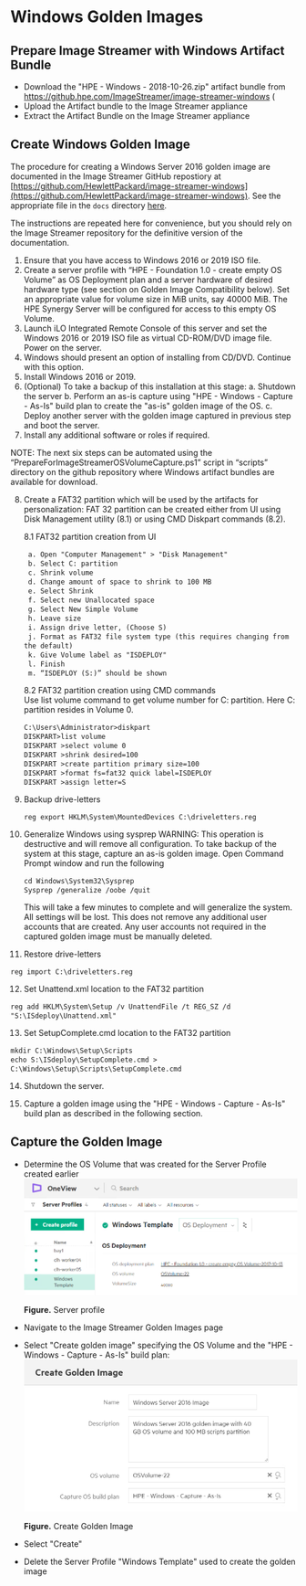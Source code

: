 # Windows Golden Images

## Prepare Image Streamer with Windows Artifact Bundle

- Download the "HPE - Windows - 2018-10-26.zip" artifact bundle from https://github.hpe.com/ImageStreamer/image-streamer-windows (
- Upload the Artifact bundle to the Image Streamer appliance
- Extract the Artifact Bundle on the Image Streamer appliance


## Create Windows Golden Image

The procedure for creating a Windows Server 2016 golden image are documented in the Image Streamer GitHub repostiory at [https://github.com/HewlettPackard/image-streamer-windows](https://github.com/HewlettPackard/image-streamer-windows). See the appropriate file in the `docs` directory [here](https://github.com/HewlettPackard/image-streamer-windows/raw/v4.2/docs/HPE%20Synergy%20Image%20Streamer%20Microsoft%20Windows%20Artifact%20Bundle%20Documentation%20.pdf).

The instructions are repeated here for convenience, but you should rely on the Image Streamer repository for the definitive version of the documentation.

1. Ensure that you have access to Windows 2016 or 2019 ISO file.
2. Create a server profile with “HPE - Foundation 1.0 - create empty OS Volume” as OS Deployment plan
and a server hardware of desired hardware type (see section on Golden Image Compatibility below). Set
an appropriate value for volume size in MiB units, say 40000 MiB. The HPE Synergy Server will be
configured for access to this empty OS Volume.
3. Launch iLO Integrated Remote Console of this server and set the Windows 2016 or 2019 ISO file as
virtual CD-ROM/DVD image file. Power on the server.
4. Windows should present an option of installing from CD/DVD. Continue with this option.
5. Install Windows 2016 or 2019.
6. (Optional) To take a backup of this installation at this stage:
    a. Shutdown the server
    b. Perform an as-is capture using "HPE - Windows - Capture - As-Is" build plan to create the "as-is"
golden image of the OS.
    c. Deploy another server with the golden image captured in previous step and boot the server.
7. Install any additional software or roles if required.

NOTE: The next six steps can be automated using the “PrepareForImageStreamerOSVolumeCapture.ps1” script in “scripts” directory on the github repository where Windows artifact bundles are available for download.

8. Create a FAT32 partition which will be used by the artifacts for personalization:
    FAT 32 partition can be created either from UI using Disk Management utility (8.1) or using CMD Diskpart commands (8.2).

    8.1 FAT32 partition creation from UI

        a. Open "Computer Management" > "Disk Management"
        b. Select C: partition
        c. Shrink volume
        d. Change amount of space to shrink to 100 MB
        e. Select Shrink
        f. Select new Unallocated space
        g. Select New Simple Volume
        h. Leave size
        i. Assign drive letter, (Choose S)
        j. Format as FAT32 file system type (this requires changing from the default)
        k. Give Volume label as "ISDEPLOY"
        l. Finish
        m. “ISDEPLOY (S:)” should be shown
    
    8.2 FAT32 partition creation using CMD commands  
        Use list volume command to get volume number for C: partition. Here C: partition resides in Volume 0.

    ```
    C:\Users\Administrator>diskpart 
    DISKPART>list volume 
    DISKPART >select volume 0 
    DISKPART >shrink desired=100 
    DISKPART >create partition primary size=100 
    DISKPART >format fs=fat32 quick label=ISDEPLOY 
    DISKPART >assign letter=S
    ```

9. Backup drive-letters 
    ```
    reg export HKLM\System\MountedDevices C:\driveletters.reg
    ```
10. Generalize Windows using sysprep
    WARNING: This operation is destructive and will remove all configuration. To take backup of the system at this stage, capture an as-is golden image.
    Open Command Prompt window and run the following

    ```
    cd Windows\System32\Sysprep 
    Sysprep /generalize /oobe /quit
    ```

    This will take a few minutes to complete and will generalize the system. All settings will be lost. This does not remove any additional user accounts that are created. Any user accounts not required in the captured golden image must be manually deleted.

11. Restore drive-letters 
```
reg import C:\driveletters.reg
```
12. Set Unattend.xml location to the FAT32 partition 
```
reg add HKLM\System\Setup /v UnattendFile /t REG_SZ /d "S:\ISdeploy\Unattend.xml"
```
13. Set SetupComplete.cmd location to the FAT32 partition 
```
mkdir C:\Windows\Setup\Scripts 
echo S:\ISdeploy\SetupComplete.cmd > C:\Windows\Setup\Scripts\SetupComplete.cmd
```

14. Shutdown the server.

15. Capture a golden image using the "HPE - Windows - Capture - As-Is" build plan as described in the following section.


## Capture the Golden Image

- Determine the OS Volume that was created for the Server Profile created earlier
    ![ "Server profile"][media-bm-win-server-profile]

    **Figure.** Server profile

- Navigate to the Image Streamer Golden Images page
- Select "Create golden image" specifying the OS Volume and the "HPE - Windows - Capture - As-Is" build plan:
    ![ "Create Golden Image"][media-bm-win-create-golden-image]

    **Figure.** Create Golden Image

- Select "Create"
- Delete the Server Profile "Windows Template" used to create the golden image




[media-bm-win-server-profile]:<../media/bm-win-server-profile.png> 
[media-bm-win-create-golden-image]:<../media/bm-win-create-golden-image.png> 